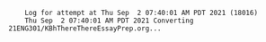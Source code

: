         Log for attempt at Thu Sep  2 07:40:01 AM PDT 2021 (18016)
        Thu Sep  2 07:40:01 AM PDT 2021 Converting 21ENG301/KBhThereThereEssayPrep.org...
